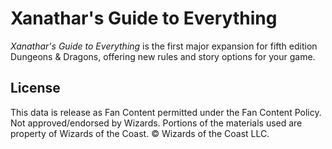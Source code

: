 # Xanathar's Guide to Everything

_Xanathar's Guide to Everything_ is the first major expansion for fifth edition Dungeons & Dragons, offering new rules and story options for your game.

## License

This data is release as Fan Content permitted under the Fan Content Policy. Not approved/endorsed by Wizards. Portions of the materials used are property of Wizards of the Coast. © Wizards of the Coast LLC.
